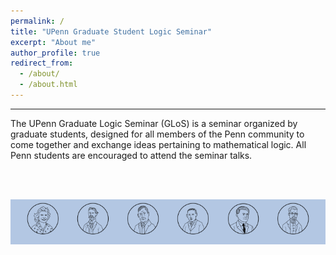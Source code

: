 ```yaml
---
permalink: /
title: "UPenn Graduate Student Logic Seminar"
excerpt: "About me"
author_profile: true
redirect_from: 
  - /about/
  - /about.html
---
```



------
The UPenn Graduate Logic Seminar (GLoS) is a seminar organized by graduate students, designed for all members of the Penn community to come together and exchange ideas pertaining to mathematical logic. All Penn students are encouraged to attend the seminar talks.

<br> <br>



![Robinson, Russell, Skolem, Tarski, Turing, Zermelo](/images/RobinsonRow.png)
